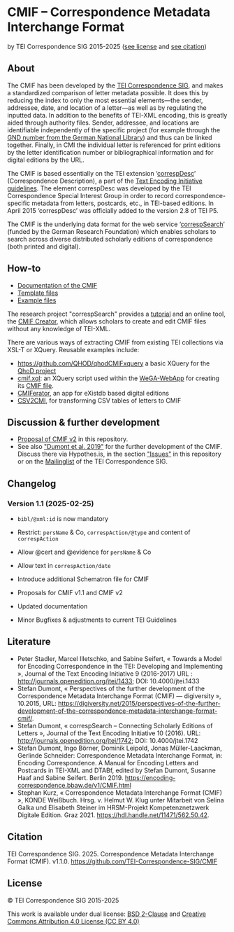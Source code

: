 # CMIF – Correspondence Metadata Interchange Format

by TEI Correspondence SIG 2015-2025 ([see license](#license) and [see citation](#citation))

## About

The CMIF has been developed by the [TEI Correspondence SIG](https://www.tei-c.org/Activities/SIG/Correspondence/index.html), and makes a standardized comparison of letter metadata possible. It does this by reducing the index to only the most essential elements—the sender, addressee, date, and location of a letter—as well as by regulating the inputted data. In addition to the benefits of TEI-XML encoding, this is greatly aided through authority files. Sender, addressee, and locations are identifiable independently of the specific project (for example through the [GND number from the German National Library](https://www.dnb.de/gnd)) and thus can be linked together. Finally, in CMI the individual letter is referenced for print editions by the letter identification number or bibliographical information and for digital editions by the URL.

The CMIF is based essentially on the TEI extension ‘[correspDesc](https://www.tei-c.org/release/doc/tei-p5-doc/en/html/ref-correspDesc.html)’ (Correspondence Description), a part of the [Text Encoding Initiative guidelines](https://www.tei-c.org/release/doc/tei-p5-doc/en/html/index.html). The element correspDesc was developed by the TEI Correspondence Special Interest Group in order to record correspondence-specific metadata from letters, postcards, etc., in TEI-based editions. In April 2015 ‘correspDesc’ was officially added to the version 2.8 of TEI P5.

The CMIF is the underlying data format for the web service ‘[correspSearch](https://correspsearch.net/)’ (funded by the German Research Foundation) which enables scholars to search across diverse distributed scholarly editions of correspondence (both printed and digital). 

## How-to

* [Documentation of the CMIF](doc/documentation-en.md)
* [Template files](templates/)
* [Example files](examples/)

The research project "correspSearch" provides a [tutorial](https://correspsearch.net/en/manual.html) and an online tool, the [CMIF Creator](https://correspsearch.net/en/cmif-creator.html), which allows scholars to create and edit CMIF files without any knowledge of TEI-XML.  

There are various ways of extracting CMIF from existing TEI collections via XSL-T or XQuery. Reusable examples include: 

* <https://github.com/QHOD/qhodCMIFxquery> a basic XQuery for the [QhoD project](https://qhod.net)
* [cmif.xql](https://github.com/Edirom/WeGA-WebApp/blob/develop/modules/correspDesc.xql): an XQuery script used within the [WeGA-WebApp](https://github.com/Edirom/WeGA-WebApp) for creating its [CMIF file](http://weber-gesamtausgabe.de/cmif.xml).
* [CMIFerator](https://github.com/digicademy/cmiferator/), an app for eXistdb based digital editions 
* [CSV2CMI](https://github.com/saw-leipzig/csv2cmi), for transforming CSV tables of letters to CMIF

## Discussion &  further development

* [Proposal of CMIF v2](proposals/CMIFv2_proposal.md) in this repository.
* See also ["Dumont et al. 2019"](https://encoding-correspondence.bbaw.de/v1/CMIF.html) for the further development of the CMIF. Discuss there via Hypothes.is, in the section ["Issues"](https://github.com/TEI-Correspondence-SIG/CMIF/issues) in this repository or on the [Mailinglist](https://lists.psu.edu/cgi-bin/wa?SUBED1=TEI-CORRESP-SIG&A=1) of the TEI Correspondence SIG. 

## Changelog 

### Version 1.1 (2025-02-25)

* `bibl/@xml:id` is now mandatory
* Restrict: `persName` & Co, `correspAction/@type` and content of `correspAction`  
* Allow @cert and @evidence for `persName` & Co
* Allow text in `correspAction/date` 

* Introduce additional Schematron file for CMIF 
* Proposals for CMIF v1.1 and CMIF v2
* Updated documentation
* Minor Bugfixes & adjustments to current TEI Guidelines 

## Literature

- Peter Stadler, Marcel Illetschko, and Sabine Seifert, « Towards a Model for Encoding Correspondence in the TEI: Developing and Implementing <correspDesc> », Journal of the Text Encoding Initiative 9 (2016-2017) URL : http://journals.openedition.org/jtei/1433; DOI: 10.4000/jtei.1433
- Stefan Dumont, « Perspectives of the further development of the Correspondence Metadata Interchange Format (CMIF) — digiversity », 10.2015, URL: https://digiversity.net/2015/perspectives-of-the-further-development-of-the-correspondence-metadata-interchange-format-cmif/.
- Stefan Dumont, « correspSearch – Connecting Scholarly Editions of Letters », Journal of the Text Encoding Initiative 10 (2016). URL: http://journals.openedition.org/jtei/1742; DOI: 10.4000/jtei.1742 
- Stefan Dumont, Ingo Börner, Dominik Leipold, Jonas Müller-Laackman, Gerlinde Schneider: Correspondence Metadata Interchange Format, in: Encoding Correspondence. A Manual for Encoding Letters and Postcards in TEI-XML and DTABf, edited by Stefan Dumont, Susanne Haaf and Sabine Seifert. Berlin 2019. https://encoding-correspondence.bbaw.de/v1/CMIF.html  
- Stephan Kurz, « Correspondence Metadata Interchange Format (CMIF) », KONDE Weißbuch. Hrsg. v. Helmut W. Klug unter Mitarbeit von Selina Galka und Elisabeth Steiner im HRSM-Projekt Kompetenznetzwerk Digitale Edition. Graz 2021. https://hdl.handle.net/11471/562.50.42. 

## Citation

TEI Correspondence SIG. 2025. Correspondence Metadata Interchange Format (CMIF). v1.1.0. https://github.com/TEI-Correspondence-SIG/CMIF

## License

© TEI Correspondence SIG 2015-2025

This work is available under dual license: [BSD 2-Clause](http://opensource.org/licenses/BSD-2-Clause) and [Creative Commons Attribution 4.0 License (CC BY 4.0)](http://creativecommons.org/licenses/by/4.0/)
